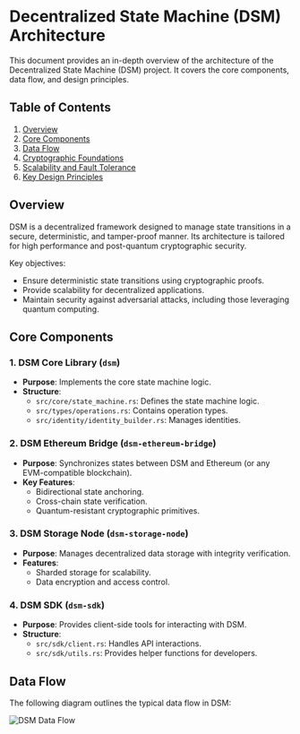 # Decentralized State Machine (DSM) Architecture

This document provides an in-depth overview of the architecture of the Decentralized State Machine (DSM) project. It covers the core components, data flow, and design principles.

## Table of Contents
1. [Overview](#overview)
2. [Core Components](#core-components)
3. [Data Flow](#data-flow)
4. [Cryptographic Foundations](#cryptographic-foundations)
5. [Scalability and Fault Tolerance](#scalability-and-fault-tolerance)
6. [Key Design Principles](#key-design-principles)

## Overview

DSM is a decentralized framework designed to manage state transitions in a secure, deterministic, and tamper-proof manner. Its architecture is tailored for high performance and post-quantum cryptographic security.

Key objectives:
- Ensure deterministic state transitions using cryptographic proofs.
- Provide scalability for decentralized applications.
- Maintain security against adversarial attacks, including those leveraging quantum computing.

## Core Components

### 1. DSM Core Library (`dsm`)
- **Purpose**: Implements the core state machine logic.
- **Structure**:
  - `src/core/state_machine.rs`: Defines the state machine logic.
  - `src/types/operations.rs`: Contains operation types.
  - `src/identity/identity_builder.rs`: Manages identities.

### 2. DSM Ethereum Bridge (`dsm-ethereum-bridge`)
- **Purpose**: Synchronizes states between DSM and Ethereum (or any EVM-compatible blockchain).
- **Key Features**:
  - Bidirectional state anchoring.
  - Cross-chain state verification.
  - Quantum-resistant cryptographic primitives.

### 3. DSM Storage Node (`dsm-storage-node`)
- **Purpose**: Manages decentralized data storage with integrity verification.
- **Features**:
  - Sharded storage for scalability.
  - Data encryption and access control.

### 4. DSM SDK (`dsm-sdk`)
- **Purpose**: Provides client-side tools for interacting with DSM.
- **Structure**:
  - `src/sdk/client.rs`: Handles API interactions.
  - `src/sdk/utils.rs`: Provides helper functions for developers.

## Data Flow

The following diagram outlines the typical data flow in DSM:

![DSM Data Flow](./dsm-data-flow.png)

